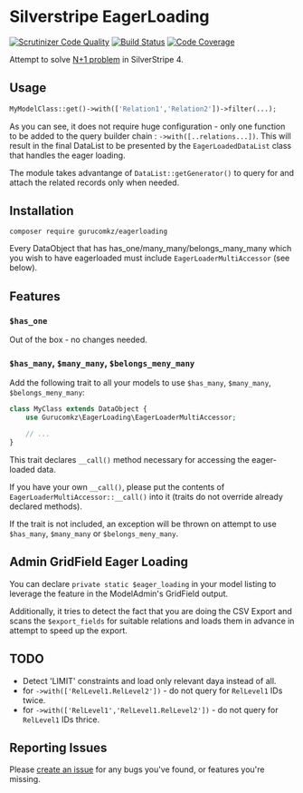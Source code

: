 # Silverstripe EagerLoading
[![Scrutinizer Code Quality](https://scrutinizer-ci.com/g/gurucomkz/silverstripe-eagerloading/badges/quality-score.png?b=main)](https://scrutinizer-ci.com/g/gurucomkz/silverstripe-eagerloading/?branch=main)
[![Build Status](https://scrutinizer-ci.com/g/gurucomkz/silverstripe-eagerloading/badges/build.png?b=main)](https://scrutinizer-ci.com/g/gurucomkz/silverstripe-eagerloading/build-status/main)
[![Code Coverage](https://scrutinizer-ci.com/g/gurucomkz/silverstripe-eagerloading/badges/coverage.png?b=main)](https://scrutinizer-ci.com/g/gurucomkz/silverstripe-eagerloading/?branch=main)

Attempt to solve [N+1 problem](https://stackoverflow.com/questions/97197/what-is-the-n1-selects-problem-in-orm-object-relational-mapping) in SilverStripe 4.

## Usage
```php
MyModelClass::get()->with(['Relation1','Relation2'])->filter(...);
```

As you can see, it does not require huge configuration - only one function to be added to the query builder chain : `->with([..relations...])`.
This will result in the final DataList to be presented by the `EagerLoadedDataList` class that handles the eager loading.

The module takes advantange of `DataList::getGenerator()` to query for and attach the related records only when needed.

## Installation
```
composer require gurucomkz/eagerloading
```
Every DataObject that has has_one/many_many/belongs_many_many which you wish to have eagerloaded must include `EagerLoaderMultiAccessor` (see below).
## Features

### `$has_one`

Out of the box - no changes needed.

### `$has_many`, `$many_many`, `$belongs_meny_many`

Add the following trait to all your models to use `$has_many`, `$many_many`, `$belongs_meny_many`:
```php
class MyClass extends DataObject {
    use Gurucomkz\EagerLoading\EagerLoaderMultiAccessor;

    // ...
}
```

This trait declares `__call()` method necessary for accessing the eager-loaded data.

If you have your own `__call()`, please put the contents of `EagerLoaderMultiAccessor::__call()` into it (traits do not override already declared methods).

If the trait is not included, an exception will be thrown on attempt to use `$has_many`, `$many_many` or `$belongs_meny_many`.
## Admin GridField Eager Loading

You can declare `private static $eager_loading` in your model listing to leverage the feature in the ModelAdmin's GridField output.

Additionally, it tries to detect the fact that you are doing the CSV Export and scans the `$export_fields` for suitable relations and loads them 
in advance in attempt to speed up the export.

## TODO
* Detect 'LIMIT' constraints and load only relevant daya instead of all.
* for `->with(['RelLevel1.RelLevel2'])` - do not query for `RelLevel1` IDs twice.
* for `->with(['RelLevel1','RelLevel1.RelLevel2'])` - do not query for `RelLevel1` IDs thrice.

## Reporting Issues
Please [create an issue](https://github.com/gurucomkz/silverstripe-eagerloading/issues) for any bugs you've found, or features you're missing.
